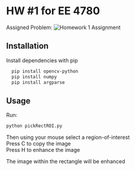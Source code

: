 
# HW \#1 for EE 4780

Assigned Problem:
![Homework 1 Assignment](https://i.ibb.co/4wk2tGy/hw1.jpg)

## Installation

Install dependencies with pip

```bash
  pip install opencv-python
  pip install numpy
  pip install argparse
```
    
## Usage

Run:
```python
python pickRectROI.py
```
Then using your mouse select a region-of-interest \
Press C to copy the image  
Press H to enhance the image

The image within the rectangle will be enhanced


